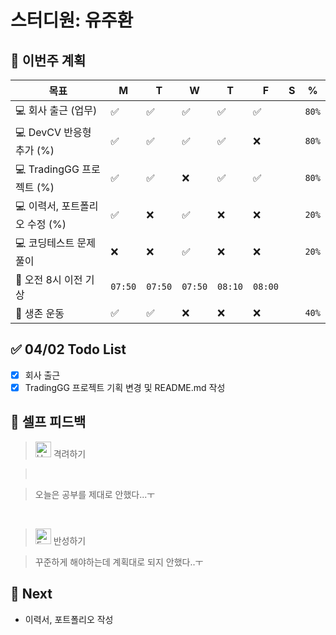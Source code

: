 # 스터디원: 유주환

## 🚀 이번주 계획

| 목표                           | M       | T       | W       | T       | F   | S   | %     |
| ------------------------------ | ------- | ------- | ------- | ------- | --- | --- | ----- |
| 💻 회사 출근 (업무)            | ✅      | ✅      | ✅      | ✅      |  ✅   |     | `80%` |
| 💻 DevCV 반응형 추가 (%)       | ✅      | ✅      | ✅      | ✅      |  ❌   |     | `80%` |
| 💻 TradingGG 프로젝트 (%)      | ✅      | ✅      | ❌      | ✅      |  ✅   |     | `80%` |
| 💻 이력서, 포트폴리오 수정 (%) | ✅      | ❌      | ✅      | ❌      |  ❌   |     | `20%` |
| 💻 코딩테스트 문제 풀이        | ❌      | ❌      | ✅      | ❌      |  ❌   |     | `20%` |
| 🩵 오전 8시 이전 기상           | `07:50` | `07:50` | `07:50` | `08:10` |  `08:00`   |     |       |
| 💪 생존 운동                   | ✅      | ✅      | ❌      | ❌      |  ❌   |     | `40%` |

## ✅ 04/02 Todo List

- [x] 회사 출근
- [x] TradingGG 프로젝트 기획 변경 및 README.md 작성

## 🎉 셀프 피드백

> <img src="https://raw.githubusercontent.com/Tarikul-Islam-Anik/Animated-Fluent-Emojis/master/Emojis/Smilies/Hugging Face.png" alt="Hugging Face" width="25" height="25"> 격려하기</img>

> <br>

> 오늘은 공부를 제대로 안했다...ㅜ

<br>

> <img src="https://raw.githubusercontent.com/Tarikul-Islam-Anik/Animated-Fluent-Emojis/master/Emojis/Smilies/Face with Monocle.png" alt="Face with Monocle" width="25" height="25"> 반성하기</img>

> 꾸준하게 해야하는데 계획대로 되지 안했다..ㅜ

## 🌱 Next

- 이력서, 포트폴리오 작성
